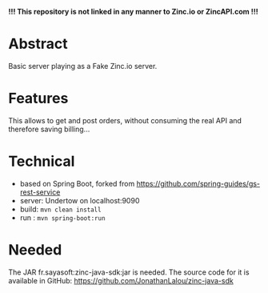 **!!! This repository is not linked in any manner to Zinc.io or ZincAPI.com !!!**

# Abstract #

Basic server playing as a Fake Zinc.io server.

# Features #
This allows to get and post orders, without consuming the real API and therefore saving billing...

# Technical #
* based on Spring Boot, forked from https://github.com/spring-guides/gs-rest-service
* server: Undertow on localhost:9090
* build: ```mvn clean install```
* run  : ```mvn spring-boot:run```

# Needed #
The JAR fr.sayasoft:zinc-java-sdk:jar is needed. The source code for it is available in GitHub: 
https://github.com/JonathanLalou/zinc-java-sdk